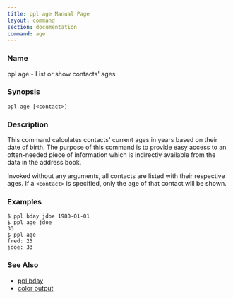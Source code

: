 ```yaml
---
title: ppl age Manual Page
layout: command
section: documentation
command: age
---
```


### Name

ppl age - List or show contacts' ages

### Synopsis

    ppl age [<contact>]

### Description

This command calculates contacts' current ages in years based on their date of
birth. The purpose of this command is to provide easy access to an often-needed
piece of information which is indirectly available from the data in the address
book.

Invoked without any arguments, all contacts are listed with their respective
ages. If a `<contact>` is specified, only the age of that contact will be shown.

### Examples

    $ ppl bday jdoe 1980-01-01
    $ ppl age jdoe
    33
    $ ppl age
    fred: 25
    jdoe: 33

### See Also

* [ppl bday](../bday)
* [color output](/documentation/configuration/color_age)
